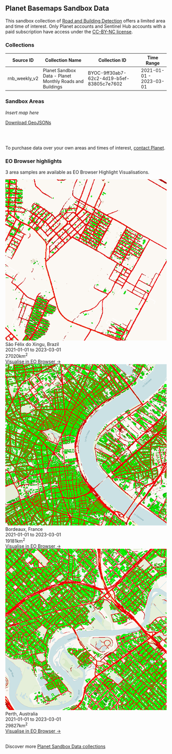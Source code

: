 ## Planet Basemaps Sandbox Data

This sandbox collection of <a href="../road-and-building-detection/"> Road and Building Detection</a> offers a limited area and time of interest. Only Planet accounts and Sentinel Hub accounts with a paid subscription have access under the <a href="https://creativecommons.org/licenses/by-nc/4.0/" target="_blank">CC-BY-NC license</a>.

### Collections
<table>
  <thead>
    <tr>
      <th>Source ID</th>
      <th>Collection Name</th>
      <th>Collection ID</th>
      <th>Time Range</th>
    </tr>
  </thead>
  <tbody>
    <tr>
      <td>rnb_weekly_v2</td>
      <td>Planet Sandbox Data - Planet Monthly Roads and Buildings </td>
      <td>BYOC-9ff30ab7-62c2-4d19-b5ef-83805c7e7602</td>
      <td>2021-01-01 - 2023-03-01</td>
    </tr>
   </tbody>
</table>

### Sandbox Areas
*Insert map here*

<a href="../road-and-building-detection/polygons.geojson" download>Download GeoJSONs</a>

<br>
<br>

To purchase data over your own areas and times of interest, <a href="https://www.planet.com/contact-sales/#contact-sales)" target="_blank">contact Planet</a>. 

### EO Browser highlights
3 area samples are available as EO Browser Highlight Visualisations.
<br>
<div class="container33">
    <div class="image-card">
    <a href='https://apps.sentinel-hub.com/eo-browser/?zoom=14&lat=-6.64342&lng=-51.97589&themeId=PLANET_SANDBOX&visualizationUrl=https%3A%2F%2Fservices.sentinel-hub.com%2Fogc%2Fwms%2F655dfaa9-35e3-4fe1-a8e2-14e4c178f6b9&datasetId=9ff30ab7-62c2-4d19-b5ef-83805c7e7602&fromTime=2023-03-01T00%3A00%3A00.000Z&toTime=2023-03-01T23%3A59%3A59.999Z&layerId=ROADS-AND-BUILDINGS&demSource3D="MAPZEN"' target="_blank"><img src="RNB_BRA.png" alt="EOB Highlight 1" class="imagette"></a>
        <div class="info">
            <div class="title">São Félix do Xingu, Brazil</div>
            <div class="text">
                2021-01-01 to 2023-03-01<br>
                27020km<sup>2</sup>
            </div>
            <div class="eob-link"><a href='https://apps.sentinel-hub.com/eo-browser/?zoom=14&lat=-6.64342&lng=-51.97589&themeId=PLANET_SANDBOX&visualizationUrl=https%3A%2F%2Fservices.sentinel-hub.com%2Fogc%2Fwms%2F655dfaa9-35e3-4fe1-a8e2-14e4c178f6b9&datasetId=9ff30ab7-62c2-4d19-b5ef-83805c7e7602&fromTime=2023-03-01T00%3A00%3A00.000Z&toTime=2023-03-01T23%3A59%3A59.999Z&layerId=ROADS-AND-BUILDINGS&demSource3D="MAPZEN"' target="_blank">Visualise in EO Browser -></a></div>
        </div>
    </div>
    <div class="image-card">
    <a href='https://apps.sentinel-hub.com/eo-browser/?zoom=14&lat=44.84178&lng=-0.57841&themeId=PLANET_SANDBOX&visualizationUrl=https%3A%2F%2Fservices.sentinel-hub.com%2Fogc%2Fwms%2F655dfaa9-35e3-4fe1-a8e2-14e4c178f6b9&datasetId=9ff30ab7-62c2-4d19-b5ef-83805c7e7602&fromTime=2023-03-01T00%3A00%3A00.000Z&toTime=2023-03-01T23%3A59%3A59.999Z&layerId=ROADS-AND-BUILDINGS&demSource3D="MAPZEN"' target="_blank"><img src="RNB_FRA.png" alt="EOB Highlight 2" class="imagette"></a>
        <div class="info">
            <div class="title">Bordeaux, France</div>
            <div class="text">
                2021-01-01 to 2023-03-01<br>
                19181km<sup>2</sup>
            </div>
            <div class="eob-link"><a href='https://apps.sentinel-hub.com/eo-browser/?zoom=14&lat=44.84178&lng=-0.57841&themeId=PLANET_SANDBOX&visualizationUrl=https%3A%2F%2Fservices.sentinel-hub.com%2Fogc%2Fwms%2F655dfaa9-35e3-4fe1-a8e2-14e4c178f6b9&datasetId=9ff30ab7-62c2-4d19-b5ef-83805c7e7602&fromTime=2023-03-01T00%3A00%3A00.000Z&toTime=2023-03-01T23%3A59%3A59.999Z&layerId=ROADS-AND-BUILDINGS&demSource3D="MAPZEN"' target="_blank">Visualise in EO Browser -></a></div>
        </div>
    </div>
    <div class="image-card">
    <a href='https://apps.sentinel-hub.com/eo-browser/?zoom=14&lat=-31.94761&lng=115.86455&themeId=PLANET_SANDBOX&visualizationUrl=https%3A%2F%2Fservices.sentinel-hub.com%2Fogc%2Fwms%2F655dfaa9-35e3-4fe1-a8e2-14e4c178f6b9&datasetId=9ff30ab7-62c2-4d19-b5ef-83805c7e7602&fromTime=2023-03-01T00%3A00%3A00.000Z&toTime=2023-03-01T23%3A59%3A59.999Z&layerId=ROADS-AND-BUILDINGS&demSource3D="MAPZEN"' target="_blank"><img src="RNB_AUS.png" alt="EOB Highlight 3" class="imagette"></a>
        <div class="info">
            <div class="title">Perth, Australia</div>
            <div class="text">
                2021-01-01 to 2023-03-01<br>
                29827km<sup>2</sup>
            </div>
            <div class="eob-link"><a href='https://apps.sentinel-hub.com/eo-browser/?zoom=14&lat=-31.94761&lng=115.86455&themeId=PLANET_SANDBOX&visualizationUrl=https%3A%2F%2Fservices.sentinel-hub.com%2Fogc%2Fwms%2F655dfaa9-35e3-4fe1-a8e2-14e4c178f6b9&datasetId=9ff30ab7-62c2-4d19-b5ef-83805c7e7602&fromTime=2023-03-01T00%3A00%3A00.000Z&toTime=2023-03-01T23%3A59%3A59.999Z&layerId=ROADS-AND-BUILDINGS&demSource3D="MAPZEN"' target="_blank">Visualise in EO Browser -></a></div>
        </div>
    </div>
</div>
<br>

Discover more <a href="../planet-sandbox-data/">Planet Sandbox Data collections</a>
